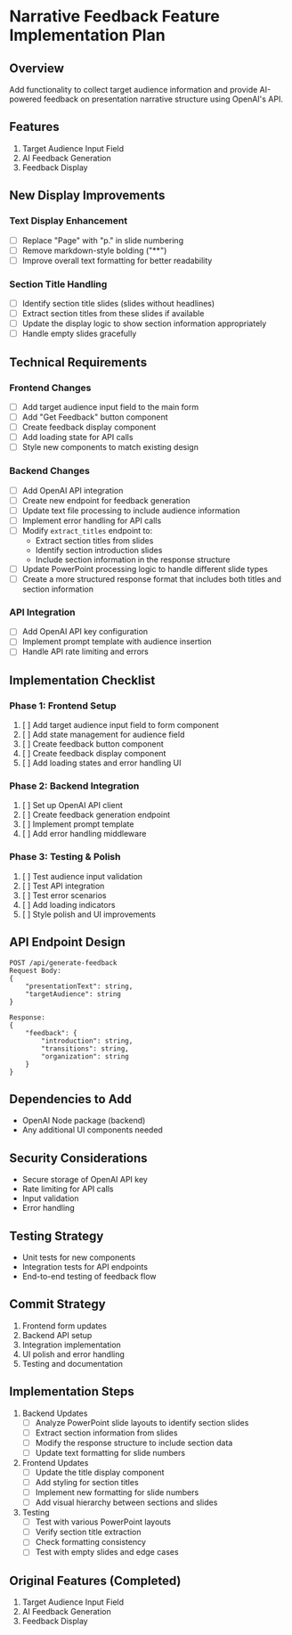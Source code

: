 # Narrative Feedback Feature Implementation Plan

## Overview
Add functionality to collect target audience information and provide AI-powered feedback on presentation narrative structure using OpenAI's API.

## Features
1. Target Audience Input Field
2. AI Feedback Generation
3. Feedback Display

## New Display Improvements

### Text Display Enhancement
- [ ] Replace "Page" with "p." in slide numbering
- [ ] Remove markdown-style bolding ("**")
- [ ] Improve overall text formatting for better readability

### Section Title Handling
- [ ] Identify section title slides (slides without headlines)
- [ ] Extract section titles from these slides if available
- [ ] Update the display logic to show section information appropriately
- [ ] Handle empty slides gracefully

## Technical Requirements

### Frontend Changes
- [ ] Add target audience input field to the main form
- [ ] Add "Get Feedback" button component
- [ ] Create feedback display component
- [ ] Add loading state for API calls
- [ ] Style new components to match existing design

### Backend Changes
- [ ] Add OpenAI API integration
- [ ] Create new endpoint for feedback generation
- [ ] Update text file processing to include audience information
- [ ] Implement error handling for API calls
- [ ] Modify `extract_titles` endpoint to:
  - Extract section titles from slides
  - Identify section introduction slides
  - Include section information in the response structure
- [ ] Update PowerPoint processing logic to handle different slide types
- [ ] Create a more structured response format that includes both titles and section information

### API Integration
- [ ] Add OpenAI API key configuration
- [ ] Implement prompt template with audience insertion
- [ ] Handle API rate limiting and errors

## Implementation Checklist

### Phase 1: Frontend Setup
1. [ ] Add target audience input field to form component
2. [ ] Add state management for audience field
3. [ ] Create feedback button component
4. [ ] Create feedback display component
5. [ ] Add loading states and error handling UI

### Phase 2: Backend Integration
1. [ ] Set up OpenAI API client
2. [ ] Create feedback generation endpoint
3. [ ] Implement prompt template
4. [ ] Add error handling middleware

### Phase 3: Testing & Polish
1. [ ] Test audience input validation
2. [ ] Test API integration
3. [ ] Test error scenarios
4. [ ] Add loading indicators
5. [ ] Style polish and UI improvements

## API Endpoint Design

```
POST /api/generate-feedback
Request Body:
{
    "presentationText": string,
    "targetAudience": string
}

Response:
{
    "feedback": {
        "introduction": string,
        "transitions": string,
        "organization": string
    }
}
```

## Dependencies to Add
- OpenAI Node package (backend)
- Any additional UI components needed

## Security Considerations
- Secure storage of OpenAI API key
- Rate limiting for API calls
- Input validation
- Error handling

## Testing Strategy
- Unit tests for new components
- Integration tests for API endpoints
- End-to-end testing of feedback flow

## Commit Strategy
1. Frontend form updates
2. Backend API setup
3. Integration implementation
4. UI polish and error handling
5. Testing and documentation 

## Implementation Steps

1. Backend Updates
   - [ ] Analyze PowerPoint slide layouts to identify section slides
   - [ ] Extract section information from slides
   - [ ] Modify the response structure to include section data
   - [ ] Update text formatting for slide numbers

2. Frontend Updates
   - [ ] Update the title display component
   - [ ] Add styling for section titles
   - [ ] Implement new formatting for slide numbers
   - [ ] Add visual hierarchy between sections and slides

3. Testing
   - [ ] Test with various PowerPoint layouts
   - [ ] Verify section title extraction
   - [ ] Check formatting consistency
   - [ ] Test with empty slides and edge cases

## Original Features (Completed)
1. Target Audience Input Field
2. AI Feedback Generation
3. Feedback Display 
